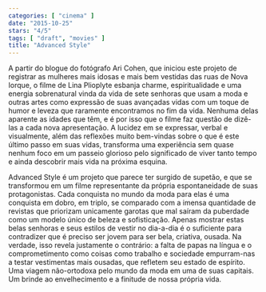 ```yaml
---
categories: [ "cinema" ]
date: "2015-10-25"
stars: "4/5"
tags: [ "draft", "movies" ]
title: "Advanced Style"
---
```

A partir do blogue do fotógrafo Ari Cohen, que iniciou este projeto de
registrar as mulheres mais idosas e mais bem vestidas das ruas de Nova
Iorque, o filme de Lina Plioplyte esbanja charme, espiritualidade e uma
energia sobrenatural vinda da vida de sete senhoras que usam a moda e
outras artes como expressão de suas avançadas vidas com um toque de
humor e leveza que raramente encontramos no fim da vida. Nenhuma delas
aparente as idades que têm, e é por isso que o filme faz questão
de dizê-las a cada nova apresentação. A lucidez em se expressar,
verbal e visualmente, além das reflexões muito bem-vindas sobre o
que é este último passo em suas vidas, transforma uma experiência
sem quase nenhum foco em um passeio glorioso pelo significado de viver
tanto tempo e ainda descobrir mais vida na próxima esquina.

Advanced Style é um projeto que parece ter surgido de supetão, e que
se transformou em um filme representante da própria espontaneidade de
suas protagonistas. Cada conquista no mundo da moda para elas é uma
conquista em dobro, em triplo, se comparado com a imensa quantidade de
revistas que priorizam unicamente garotas que mal saíram da puberdade
como um modelo único de beleza e sofisticação. Apenas mostrar estas
belas senhoras e seus estilos de vestir no dia-a-dia é o suficiente para
contradizer que é preciso ser jovem para ser bela, criativa, ousada. Na
verdade, isso revela justamente o contrário: a falta de papas na língua
e o comprometimento como coisas como trabalho e sociedade empurram-nas a
testar vestimentas mais ousadas, que refletem seu estado de espírito. Uma
viagem não-ortodoxa pelo mundo da moda em uma de suas capitais. Um
brinde ao envelhecimento e a finitude de nossa própria vida.
